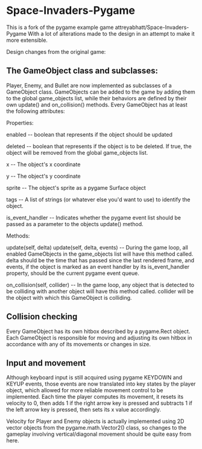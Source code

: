 Space-Invaders-Pygame
=====================

This is a fork of the pygame example game attreyabhatt/Space-Invaders-Pygame
With a lot of alterations made to the design in an attempt to make it 
more extensible.

Design changes from the original game:

The GameObject class and subclasses:
------------------------------------

Player, Enemy, and Bullet are now implemented as subclasses of a
GameObject class. GameObjects can be added to the game by adding them to
the global game_objects list, while their behaviors are defined by their
own update() and on_collision() methods. Every GameObject has at least the
following attributes:

Properties:

enabled -- boolean that represents if the object should be updated

deleted -- boolean that represents if the object is to be deleted. If
true, the object will be removed from the global game_objects list.

x -- The object's x coordinate

y -- The object's y coordinate

sprite -- The object's sprite as a pygame Surface object

tags -- A list of strings (or whatever else you'd want to use) to
identify the object.

is_event_handler -- Indicates whether the pygame event list should be
passed as a parameter to the objects update() method.

Methods:

update(self, delta)
update(self, delta, events) -- During the game loop, all enabled
GameObjects in the game_objects list will have this method called. delta
should be the time that has passed since the last rendered frame, and
events, if the object is marked as an event handler by its
is_event_handler property, should be the current pygame event queue.

on_collision(self, collider) -- In the game loop, any object that is
detected to be colliding with another object will have this method
called. collider will be the object with which this GameObject is
colliding.

Collision checking
------------------

Every GameObject has its own hitbox described by a pygame.Rect object.
Each GameObject is responsible for moving and adjusting its own hitbox
in accordance with any of its movements or changes in size.

Input and movement
------------------
Although keyboard input is still acquired using pygame KEYDOWN and
KEYUP events, those events are now translated into key states by the
player object, which allowed for more reliable movement control to be
implemented. Each time the player computes its movement, it resets its
velocity to 0, then adds 1 if the right arrow key is pressed and subtracts
1 if the left arrow key is pressed, then sets its x value accordingly.

Velocity for Player and Enemy objects is actually implemented using 2D
vector objects from the pygame.math.Vector2() class, so changes to the
gameplay involving vertical/diagonal movement should be quite easy from
here.
